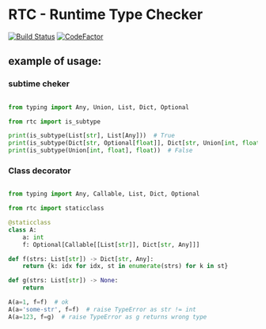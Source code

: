
# RTC - Runtime Type Checker

[![Build Status](https://travis-ci.org/moff4/stc.svg?branch=master)](https://travis-ci.org/moff4/stc)
[![CodeFactor](https://www.codefactor.io/repository/github/moff4/stc/badge)](https://www.codefactor.io/repository/github/moff4/stc)


## example of usage:

### subtime cheker
```python

from typing import Any, Union, List, Dict, Optional

from rtc import is_subtype

print(is_subtype(List[str], List[Any]))  # True
print(is_subtype(Dict[str, Optional[float]], Dict[str, Union[int, float, None]])  # True
print(is_subtype(Union[int, float], float))  # False
```

### Class decorator
```python

from typing import Any, Callable, List, Dict, Optional

from rtc import staticclass

@staticclass
class A:
    a: int
    f: Optional[Callable[[List[str]], Dict[str, Any]]]

def f(strs: List[str]) -> Dict[str, Any]:
    return {k: idx for idx, st in enumerate(strs) for k in st}

def g(strs: List[str]) -> None:
    return

A(a=1, f=f)  # ok
A(a='some-str', f=f)  # raise TypeError as str != int
A(a=123, f=g)  # raise TypeError as g returns wrong type

```